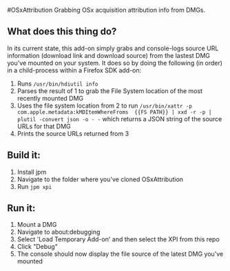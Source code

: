 #OSxAttribution
Grabbing OSx acquisition attribution info from DMGs. 

## What does this thing do?
In its current state, this add-on simply grabs and console-logs source URL information (download link and download source) from the lastest DMG you've mounted on your system. It does so by doing the following (in order) in a child-process within a Firefox SDK add-on:

 1. Runs `/usr/bin/hdiutil info` 
 2. Parses the result of 1 to grab the File System location of the most recently mounted DMG
 3. Uses the file system location from 2 to run `/usr/bin/xattr -p com.apple.metadata:kMDItemWhereFroms  {{FS PATH}} | xxd -r -p | plutil -convert json -o - -` which returns a JSON string of the source URLs for that DMG
 4. Prints the source URLs returned from 3

## Build it:
1. Install jpm
2. Navigate to the folder where you've cloned OSxAttribution
3. Run `jpm xpi`

## Run it:
1. Mount a DMG
2. Navigate to about:debugging
3. Select 'Load Temporary Add-on' and then select the XPI from this repo
4. Click "Debug"
5. The console should now display the file source of the latest DMG you've mounted
